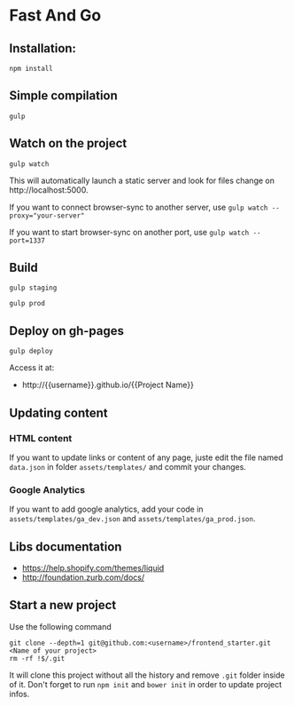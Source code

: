# Fast And Go

## Installation:

`npm install`

## Simple compilation

`gulp`

## Watch on the project

`gulp watch`

This will automatically launch a static server and look for files change on http://localhost:5000.

If you want to connect browser-sync to another server, use `gulp watch --proxy="your-server"`

If you want to start browser-sync on another port, use `gulp watch --port=1337`

## Build

`gulp staging`

`gulp prod`

## Deploy on gh-pages

`gulp deploy`

Access it at:

- http://{{username}}.github.io/{{Project Name}}

## Updating content

### HTML content

If you want to update links or content of any page, juste edit the file named `data.json` in folder `assets/templates/` and commit your changes.

### Google Analytics

If you want to add google analytics, add your code in `assets/templates/ga_dev.json` and `assets/templates/ga_prod.json`.

## Libs documentation

- https://help.shopify.com/themes/liquid
- http://foundation.zurb.com/docs/

## Start a new project

Use the following command

```
git clone --depth=1 git@github.com:<username>/frontend_starter.git <Name of your project>
rm -rf !$/.git
```

It will clone this project without all the history and remove `.git` folder inside of it. Don't forget to run `npm init` and `bower init` in order to update project infos.
